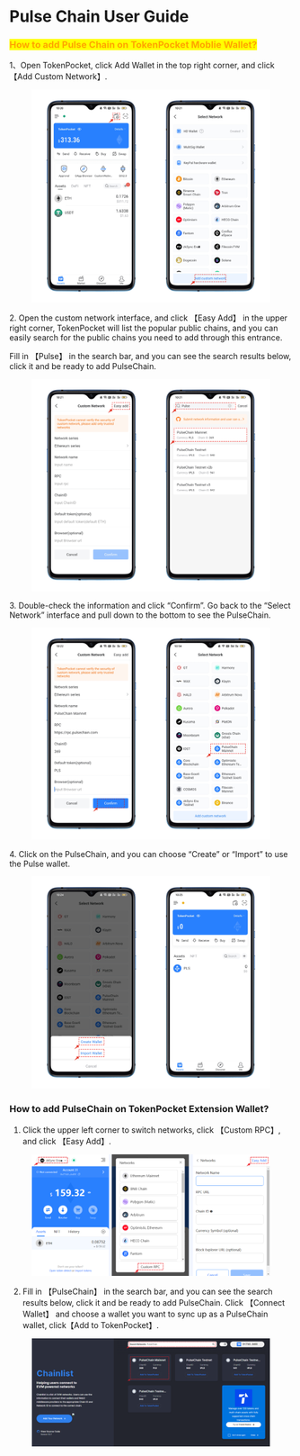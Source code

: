 # Pulse Chain User Guide

### <mark style="color:orange;">How to add Pulse Chain on TokenPocket Moblie Wallet?</mark>

1、Open TokenPocket, click Add Wallet in the top right corner, and click【Add Custom Network】.

<figure><img src="../../.gitbook/assets/1 (2).png" alt=""><figcaption></figcaption></figure>

2\. Open the custom network interface, and click 【Easy Add】 in the upper right corner, TokenPocket will list the popular public chains, and you can easily search for the public chains you need to add through this entrance.

Fill in 【Pulse】  in the search bar, and you can see the search results below, click it and be ready to add PulseChain.

<figure><img src="../../.gitbook/assets/2 (2) (2).png" alt=""><figcaption></figcaption></figure>

3\. Double-check the information and click “Confirm”. Go back to the “Select Network” interface and pull down to the bottom to see the PulseChain.

<figure><img src="../../.gitbook/assets/3 (1) (2).png" alt=""><figcaption></figcaption></figure>

4\. Click on the PulseChain, and you can choose “Create” or “Import” to use the Pulse wallet.&#x20;

<figure><img src="../../.gitbook/assets/4 (1).png" alt=""><figcaption></figcaption></figure>

### How to add PulseChain on TokenPocket  Extension Wallet?

1. Click the upper left corner to switch networks, click  【Custom RPC】, and click 【Easy Add】.

<figure><img src="../../.gitbook/assets/Snipaste_2023-05-16_11-42-42.png" alt=""><figcaption></figcaption></figure>

2. Fill in 【PulseChain】  in the search bar, and you can see the search results below, click it and be ready to add PulseChain. Click 【Connect Wallet】 and choose a wallet you want to sync up as a PulseChain wallet, click【Add to TokenPocket】.

<figure><img src="../../.gitbook/assets/Snipaste_2023-05-16_11-47-44.png" alt=""><figcaption></figcaption></figure>
